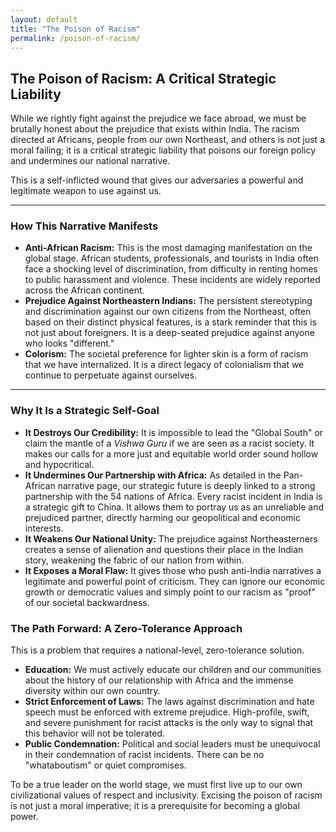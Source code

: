 ```yaml
---
layout: default
title: "The Poison of Racism"
permalink: /poison-of-racism/
---
```


## The Poison of Racism: A Critical Strategic Liability

While we rightly fight against the prejudice we face abroad, we must be brutally honest about the prejudice that exists within India. The racism directed at Africans, people from our own Northeast, and others is not just a moral failing; it is a critical strategic liability that poisons our foreign policy and undermines our national narrative.

This is a self-inflicted wound that gives our adversaries a powerful and legitimate weapon to use against us.

---

### How This Narrative Manifests

*   **Anti-African Racism:** This is the most damaging manifestation on the global stage. African students, professionals, and tourists in India often face a shocking level of discrimination, from difficulty in renting homes to public harassment and violence. These incidents are widely reported across the African continent.
*   **Prejudice Against Northeastern Indians:** The persistent stereotyping and discrimination against our own citizens from the Northeast, often based on their distinct physical features, is a stark reminder that this is not just about foreigners. It is a deep-seated prejudice against anyone who looks "different."
*   **Colorism:** The societal preference for lighter skin is a form of racism that we have internalized. It is a direct legacy of colonialism that we continue to perpetuate against ourselves.

---

### Why It Is a Strategic Self-Goal

*   **It Destroys Our Credibility:** It is impossible to lead the "Global South" or claim the mantle of a *Vishwa Guru* if we are seen as a racist society. It makes our calls for a more just and equitable world order sound hollow and hypocritical.
*   **It Undermines Our Partnership with Africa:** As detailed in the Pan-African narrative page, our strategic future is deeply linked to a strong partnership with the 54 nations of Africa. Every racist incident in India is a strategic gift to China. It allows them to portray us as an unreliable and prejudiced partner, directly harming our geopolitical and economic interests.
*   **It Weakens Our National Unity:** The prejudice against Northeasterners creates a sense of alienation and questions their place in the Indian story, weakening the fabric of our nation from within.
*   **It Exposes a Moral Flaw:** It gives those who push anti-India narratives a legitimate and powerful point of criticism. They can ignore our economic growth or democratic values and simply point to our racism as "proof" of our societal backwardness.

### The Path Forward: A Zero-Tolerance Approach

This is a problem that requires a national-level, zero-tolerance solution.

*   **Education:** We must actively educate our children and our communities about the history of our relationship with Africa and the immense diversity within our own country.
*   **Strict Enforcement of Laws:** The laws against discrimination and hate speech must be enforced with extreme prejudice. High-profile, swift, and severe punishment for racist attacks is the only way to signal that this behavior will not be tolerated.
*   **Public Condemnation:** Political and social leaders must be unequivocal in their condemnation of racist incidents. There can be no "whataboutism" or quiet compromises.

To be a true leader on the world stage, we must first live up to our own civilizational values of respect and inclusivity. Excising the poison of racism is not just a moral imperative; it is a prerequisite for becoming a global power.
